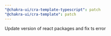 ```yaml
---
"@chakra-ui/cra-template-typescript": patch
"@chakra-ui/cra-template": patch
---
```


Update version of react packages and fix ts error
